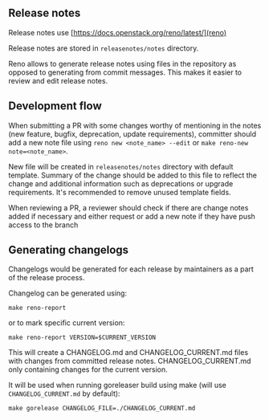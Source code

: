 ## Release notes

Release notes use [https://docs.openstack.org/reno/latest/](reno)

Release notes are stored in `releasenotes/notes` directory.

Reno allows to generate release notes using files in the repository as opposed to generating from commit messages.
This makes it easier to review and edit release notes.

## Development flow

When submitting a PR with some changes worthy of mentioning in the notes (new feature, bugfix, deprecation, update requirements),
committer should add a new note file using `reno new <note_name> --edit` or `make reno-new note=<note_name>`.

New file will be created in `releasenotes/notes` directory with default template.
Summary of the change should be added to this file to reflect the change and additional information such as deprecations or upgrade requirements.
It's recommended to remove unused template fields.

When reviewing a PR, a reviewer should check if there are change notes added if necessary and either request or add a new note if they have push access to the branch

## Generating changelogs

Changelogs would be generated for each release by maintainers as a part of the release process.

Changelog can be generated using:

```
make reno-report
```
or to mark specific current version:
```
make reno-report VERSION=$CURRENT_VERSION
```

This will create a CHANGELOG.md and CHANGELOG_CURRENT.md files with changes from committed release notes.
CHANGELOG_CURRENT.md only containing changes for the current version.

It will be used when running goreleaser build using make (will use `CHANGELOG_CURRENT.md` by default):

```
make gorelease CHANGELOG_FILE=./CHANGELOG_CURRENT.md
```

